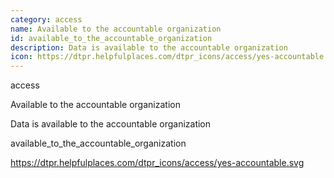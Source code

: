 ```yaml
---
category: access
name: Available to the accountable organization
id: available_to_the_accountable_organization
description: Data is available to the accountable organization
icon: https://dtpr.helpfulplaces.com/dtpr_icons/access/yes-accountable.svg
---
```

access

Available to the accountable organization

Data is available to the accountable organization

available_to_the_accountable_organization

https://dtpr.helpfulplaces.com/dtpr_icons/access/yes-accountable.svg